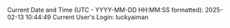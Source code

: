 Current Date and Time (UTC - YYYY-MM-DD HH:MM:SS formatted): 2025-02-13 10:44:49
Current User's Login: luckyaiman
